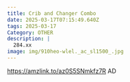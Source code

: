 ```yaml
---
title: Crib and Changer Combo
date: 2025-03-17T07:15:49.640Z
tags: 2025-03-17
Category: OTHER
description: |
  284.xx
image: img/910heo-wlel._ac_sl1500_.jpg
---
```

https://amzlink.to/az0S5SNmkfz7R 
AD